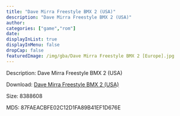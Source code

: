 ```yaml
---
title: "Dave Mirra Freestyle BMX 2 (USA)"
description: "Dave Mirra Freestyle BMX 2 (USA)"
author: 
categories: ["game","rom"]
date: 
displayInList: true
displayInMenu: false
dropCap: false
featuredImage: /img/gba/Dave Mirra Freestyle BMX 2 [Europe].jpg
---
```


Description: Dave Mirra Freestyle BMX 2 (USA)

Download: <a style="text-decoration:underline;" href="https://mega.nz/#!rOBQ3YTJ!rp4s6UBBfoTT8q6is1lXh_tdmYAc0KP_3b6jsKFzS8Y" target = "_blank" rel = "nofollow" > Dave Mirra Freestyle BMX 2 (USA)</a>

Size: 8388608

MD5: 87FAEACBFE02C12D1FA89B41EF1D676E

